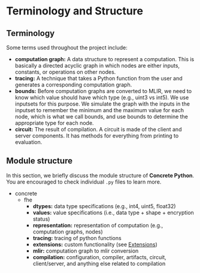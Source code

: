 # Terminology and Structure

## Terminology

Some terms used throughout the project include:

* **computation graph:** A data structure to represent a computation. This is basically a directed acyclic graph in which nodes are either inputs, constants, or operations on other nodes.
* **tracing:** A technique that takes a Python function from the user and generates a corresponding computation graph.
* **bounds:** Before computation graphs are converted to MLIR, we need to know which value should have which type (e.g., uint3 vs int5). We use inputsets for this purpose. We simulate the graph with the inputs in the inputset to remember the minimum and the maximum value for each node, which is what we call bounds, and use bounds to determine the appropriate type for each node.
* **circuit:** The result of compilation. A circuit is made of the client and server components. It has methods for everything from printing to evaluation.

## Module structure

In this section, we briefly discuss the module structure of **Concrete Python**. You are encouraged to check individual `.py` files to learn more.

* concrete
  * fhe
    * **dtypes:** data type specifications (e.g., int4, uint5, float32)
    * **values:** value specifications (i.e., data type + shape + encryption status)
    * **representation:** representation of computation (e.g., computation graphs, nodes)
    * **tracing:** tracing of python functions
    * **extensions:** custom functionality (see [Extensions](../fundamentals/extensions.md))
    * **mlir:** computation graph to mlir conversion
    * **compilation:** configuration, compiler, artifacts, circuit, client/server, and anything else related to compilation
